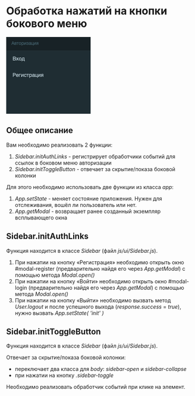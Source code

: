 # Обработка нажатий на кнопки бокового меню

![sidebar toggle](../img/sidebar-menu.png)

## Общее описание

Вам необходимо реализовать 2 функции:

1. *Sidebar.initAuthLinks* - регистрирует обработчики событий для
ссылок в боковом меню авторизации 
2. *Sidebar.initToggleButton* - отвечает за скрытие/показа боковой колонки 

Для этого необходимо использовать две функции из класса *app*:
1. *App.setState* - меняет состояние приложения. Нужен для отслеживания,
вошёл ли пользователь или нет.
2. *App.getModal* - возвращает ранее созданный экземпляр всплывающего окна

## Sidebar.initAuthLinks

Функция находится в классе *Sidebar* (файл *js/ui/Sidebar.js*).

1. При нажатии на кнопку «Регистрация» необходимо открыть окно #modal-register
(предварительно найдя его через *App.getModal*)
с помощью метода *Modal.open()*
2. При нажатии на кнопку «Войти» необходимо открыть окно #modal-login 
(предварительно найдя его через *App.getModal*)
с помощью метода *Modal.open()*
3. При нажатии на кнопку «Выйти» необходимо вызвать метод *User.logout*
и после успешного выхода (*response.success* = *true*), нужно вызвать
*App.setState( 'init' )*

## Sidebar.initToggleButton

Функция находится в классе *Sidebar* (файл *js/ui/Sidebar.js*).

 Отвечает за скрытие/показа боковой колонки:
   * переключает два класса для *body*: *sidebar-open* и *sidebar-collapse*
   * при нажатии на кнопку *.sidebar-toggle*
   
 Необходимо реализовать обработчик событий при клике на элемент.
